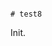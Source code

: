                                                                                                                                                                                                                                                                                                                                                                                                                                                                                                                                                                                                                       # test8

Init.

